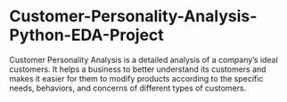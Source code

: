 # Customer-Personality-Analysis-Python-EDA-Project
Customer Personality Analysis is a detailed analysis of a company’s ideal customers. It helps a business to better understand its customers and makes it easier for them to modify products according to the specific needs, behaviors, and concerns of different types of customers.
